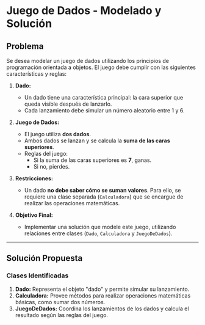 # Juego de Dados - Modelado y Solución

## Problema

Se desea modelar un juego de dados utilizando los principios de programación orientada a objetos. El juego debe cumplir con las siguientes características y reglas:

1. **Dado:** 
   - Un dado tiene una característica principal: la cara superior que queda visible después de lanzarlo.
   - Cada lanzamiento debe simular un número aleatorio entre 1 y 6.

2. **Juego de Dados:**
   - El juego utiliza **dos dados**.
   - Ambos dados se lanzan y se calcula la **suma de las caras superiores**.
   - Reglas del juego:
     - Si la suma de las caras superiores es **7**, ganas.
     - Si no, pierdes.

3. **Restricciones:**
   - Un dado **no debe saber cómo se suman valores**. Para ello, se requiere una clase separada (`Calculadora`) que se encargue de realizar las operaciones matemáticas.

4. **Objetivo Final:**
   - Implementar una solución que modele este juego, utilizando relaciones entre clases (`Dado`, `Calculadora` y `JuegoDeDados`).

---

## Solución Propuesta

### Clases Identificadas
1. **Dado:** Representa el objeto "dado" y permite simular su lanzamiento.
2. **Calculadora:** Provee métodos para realizar operaciones matemáticas básicas, como sumar dos números.
3. **JuegoDeDados:** Coordina los lanzamientos de los dados y calcula el resultado según las reglas del juego.


